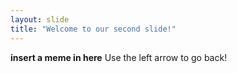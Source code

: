 ```yaml
---
layout: slide
title: "Welcome to our second slide!"
---
```

**insert a meme in here**
Use the left arrow to go back!
